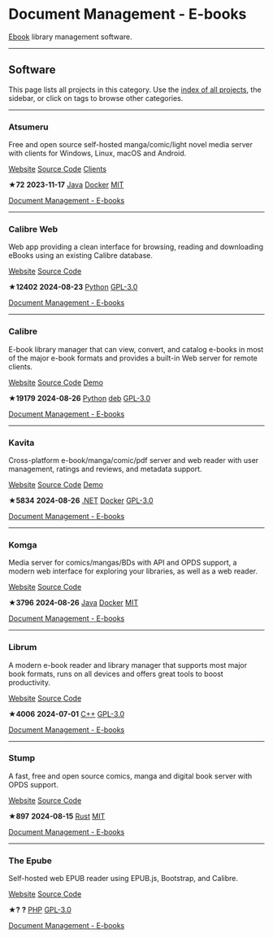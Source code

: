 # Document Management - E-books

[Ebook](https://en.wikipedia.org/wiki/Ebook) library management software.

---

## Software

This page lists all projects in this category. Use the [index of all projects](https://awesome-selfhosted.net/index.html), the sidebar, or click on  tags to browse other categories.

---

### Atsumeru

Free and open source self-hosted manga/comic/light novel media server with clients for Windows, Linux, macOS and Android.

[ Website](https://atsumeru.xyz/) [ Source Code](https://github.com/AtsumeruDev/Atsumeru) [ Clients](https://atsumeru.xyz/guides/#how-does-it-work)

**★72**  **2023-11-17** [ Java](https://awesome-selfhosted.net/platforms/java.html) [ Docker](https://awesome-selfhosted.net/platforms/docker.html) [ MIT](https://awesome-selfhosted.net/index.html#list-of-licenses)

[ Document Management - E-books](https://awesome-selfhosted.net/tags/document-management---e-books.html)

---

### Calibre Web

Web app providing a clean interface for browsing, reading and downloading eBooks using an existing Calibre database.

[ Website](https://github.com/janeczku/calibre-web) [ Source Code](https://github.com/janeczku/calibre-web)

**★12402**  **2024-08-23** [ Python](https://awesome-selfhosted.net/platforms/python.html) [ GPL-3.0](https://awesome-selfhosted.net/index.html#list-of-licenses)

[ Document Management - E-books](https://awesome-selfhosted.net/tags/document-management---e-books.html)

---

### Calibre

E-book library manager that can view, convert, and catalog e-books in most of the major e-book formats and provides a built-in Web server for remote clients.

[ Website](https://calibre-ebook.com/) [ Source Code](https://github.com/kovidgoyal/calibre) [ Demo](https://calibre-ebook.com/demo)

**★19179**  **2024-08-26** [ Python](https://awesome-selfhosted.net/platforms/python.html) [ deb](https://awesome-selfhosted.net/platforms/deb.html) [ GPL-3.0](https://awesome-selfhosted.net/index.html#list-of-licenses)

[ Document Management - E-books](https://awesome-selfhosted.net/tags/document-management---e-books.html)

---

### Kavita

Cross-platform e-book/manga/comic/pdf server and web reader with user management, ratings and reviews, and metadata support.

[ Website](https://www.kavitareader.com/) [ Source Code](https://github.com/Kareadita/Kavita) [ Demo](https://www.kavitareader.com/#demo)

**★5834**  **2024-08-26** [ .NET](https://awesome-selfhosted.net/platforms/.net.html) [ Docker](https://awesome-selfhosted.net/platforms/docker.html) [ GPL-3.0](https://awesome-selfhosted.net/index.html#list-of-licenses)

[ Document Management - E-books](https://awesome-selfhosted.net/tags/document-management---e-books.html)

---

### Komga

Media server for comics/mangas/BDs with API and OPDS support, a modern web interface for exploring your libraries, as well as a web reader.

[ Website](https://komga.org/) [ Source Code](https://github.com/gotson/komga)

**★3796**  **2024-08-26** [ Java](https://awesome-selfhosted.net/platforms/java.html) [ Docker](https://awesome-selfhosted.net/platforms/docker.html) [ MIT](https://awesome-selfhosted.net/index.html#list-of-licenses)

[ Document Management - E-books](https://awesome-selfhosted.net/tags/document-management---e-books.html)

---

### Librum

A modern e-book reader and library manager that supports most major book formats, runs on all devices and offers great tools to boost productivity.

[ Website](https://librumreader.com/) [ Source Code](https://github.com/Librum-Reader/Librum)

**★4006**  **2024-07-01** [ C++](https://awesome-selfhosted.net/platforms/c%2B%2B.html) [ GPL-3.0](https://awesome-selfhosted.net/index.html#list-of-licenses)

[ Document Management - E-books](https://awesome-selfhosted.net/tags/document-management---e-books.html)

---

### Stump

A fast, free and open source comics, manga and digital book server with OPDS support.

[ Website](https://www.stumpapp.dev/) [ Source Code](https://github.com/stumpapp/stump)

**★897**  **2024-08-15** [ Rust](https://awesome-selfhosted.net/platforms/rust.html) [ MIT](https://awesome-selfhosted.net/index.html#list-of-licenses)

[ Document Management - E-books](https://awesome-selfhosted.net/tags/document-management---e-books.html)

---

### The Epube

Self-hosted web EPUB reader using EPUB.js, Bootstrap, and Calibre.

[ Website](https://tt-rss.org/the-epube) [ Source Code](https://git.tt-rss.org/fox/the-epube)

**★?**  **?** [ PHP](https://awesome-selfhosted.net/platforms/php.html) [ GPL-3.0](https://awesome-selfhosted.net/index.html#list-of-licenses)

[ Document Management - E-books](https://awesome-selfhosted.net/tags/document-management---e-books.html)
